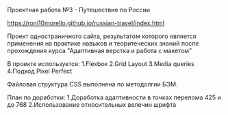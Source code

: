 Проектная работа №3 - Путешествие по России

https://roni10morello.github.io/russian-travel/index.html

Проект одностраничного сайта, результатом которого является применения на практике навыков и теоритеческих знаний после прохождения курса "Адаптивная верстка и работа с макетом"

В проекте используется: 1.Flexbox 2.Grid Layout 3.Media queries 4.Подход Pixel Perfect

Файловая структура CSS выполнена по методолгии БЭМ.

План по доработки: 1.Доработка адаптивности в точках перелома 425 и до 768 2.Использование относительных велечин шрифта
